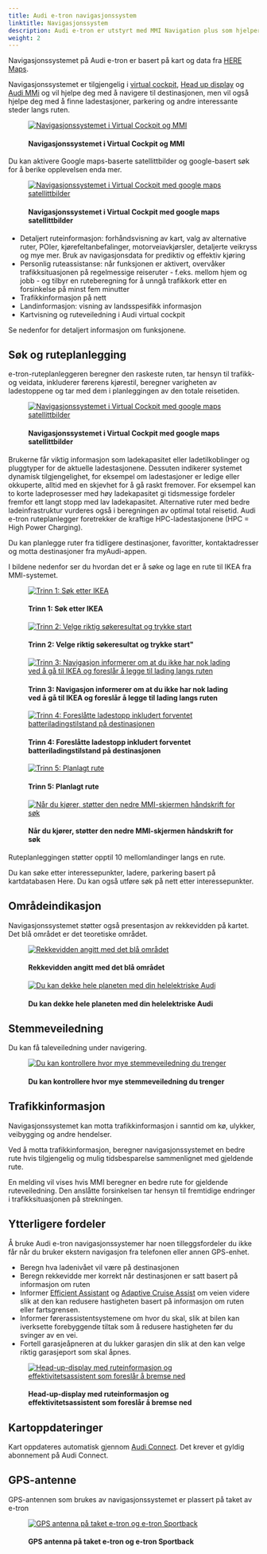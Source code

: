 ```yaml
---
title: Audi e-tron navigasjonssystem
linktitle: Navigasjonssystem
description: Audi e-tron er utstyrt med MMI Navigation plus som hjelper deg å komme frem til destinasjon.
weight: 2
---
```

<!-- markdownlint-disable MD033 -->
Navigasjonssystemet på Audi e-tron er basert på kart og data fra [HERE Maps](https://www.here.com/strategic-alliances/audi/IVIdemo).

Navigasjonssystemet er tilgjengelig i [virtual cockpit](../virtualcockpit/), [Head up display](../headupdisplay/) og [Audi MMi](../mmi/) og vil hjelpe deg med å navigere til destinasjonen, men vil også hjelpe deg med å finne ladestasjoner, parkering og andre interessante steder langs ruten.

<figure>
    <a href="https://media.electrichasgoneaudi.net/multimedia/models/e-tron/technology/uiandoperations/navigation/navigation.jpg">
        <img src="https://media.electrichasgoneaudi.net/multimedia/models/e-tron/technology/uiandoperations/navigation/navigations.jpg"
        alt="Navigasjonssystemet i Virtual Cockpit og MMI" title=Navigasjonssystemet i Virtual Cockpit og MMI">
    </a>
    <figcaption><h4>Navigasjonssystemet i Virtual Cockpit og MMI</h4></figcaption>
</figure>

Du kan aktivere Google maps-baserte satellittbilder og google-basert søk for å berike opplevelsen enda mer.

<figure>
    <a href="https://media.electrichasgoneaudi.net/multimedia/models/e-tron/technology/uiandoperations/navigation/navigation2.jpg">
        <img src="https://media.electrichasgoneaudi.net/multimedia/models/e-tron/technology/uiandoperations/navigation/navigation2s.jpg"
        alt="Navigasjonssystemet i Virtual Cockpit med google maps satellittbilder" title="Navigasjonssystemet i Virtual Cockpit med google maps satellittbilder">
    </a>
    <figcaption><h4>Navigasjonssystemet i Virtual Cockpit med google maps satellittbilder</h4></figcaption>
</figure>


- Detaljert ruteinformasjon: forhåndsvisning av kart, valg av alternative ruter, POIer, kjørefeltanbefalinger, motorveiavkjørsler, detaljerte veikryss og mye mer. Bruk av navigasjonsdata for prediktiv og effektiv kjøring
- Personlig ruteassistanse: når funksjonen er aktivert, overvåker trafikksituasjonen på regelmessige reiseruter - f.eks. mellom hjem og jobb - og tilbyr en ruteberegning for å unngå trafikkork etter en forsinkelse på minst fem minutter
- Trafikkinformasjon på nett
- Landinformasjon: visning av landsspesifikk informasjon
- Kartvisning og ruteveiledning i Audi virtual cockpit

Se nedenfor for detaljert informasjon om funksjonene.

## Søk og ruteplanlegging

e-tron-ruteplanleggeren beregner den raskeste ruten, tar hensyn til trafikk- og veidata, inkluderer førerens kjørestil, beregner varigheten av ladestoppene og tar med dem i planleggingen av den totale reisetiden.

<figure>
    <a href="https://media.electrichasgoneaudi.net/multimedia/models/e-tron/technology/uiandoperations/navigation/navigation.jpg">
        <img src="https://media.electrichasgoneaudi.net/multimedia/models/e-tron/technology/uiandoperations/navigation/navigations.jpg"
        alt="Navigasjonssystemet i Virtual Cockpit med google maps satellittbilder" title=Navigasjonssystemet i Virtual Cockpit med google maps satellittbilder">
    </a>
    <figcaption><h4>Navigasjonssystemet i Virtual Cockpit med google maps satellittbilder</h4></figcaption>
</figure>

Brukerne får viktig informasjon som ladekapasitet eller ladetilkoblinger og pluggtyper for de aktuelle ladestasjonene. Dessuten indikerer systemet dynamisk tilgjengelighet, for eksempel om ladestasjoner er ledige eller okkuperte, alltid med en skjevhet for å gå raskt fremover. For eksempel kan to korte ladeprosesser med høy ladekapasitet gi tidsmessige fordeler fremfor ett langt stopp med lav ladekapasitet. Alternative ruter med bedre ladeinfrastruktur vurderes også i beregningen av optimal total reisetid. Audi e-tron ruteplanlegger foretrekker de kraftige HPC-ladestasjonene (HPC = High Power Charging).

Du kan planlegge ruter fra tidligere destinasjoner, favoritter, kontaktadresser og motta destinasjoner fra myAudi-appen.

I bildene nedenfor ser du hvordan det er å søke og lage en rute til IKEA fra MMI-systemet.

<figure>
    <a href="https://media.electrichasgoneaudi.net/multimedia/models/e-tron/technology/uiandoperations/navigation/search1.jpg">
        <img src="https://media.electrichasgoneaudi.net/multimedia/models/e-tron/technology/uiandoperations/navigation/search1s.jpg"
        alt="Trinn 1: Søk etter IKEA" title="Trinn 1: Søk etter IKEA">
    </a>
    <figcaption><h4>Trinn 1: Søk etter IKEA</h4></figcaption>
</figure>

<figure>
    <a href="https://media.electrichasgoneaudi.net/multimedia/models/e-tron/technology/uiandoperations/navigation/search2.jpg">
        <img src="https://media.electrichasgoneaudi.net/multimedia/models/e-tron/technology/uiandoperations/navigation/search2s.jpg"
        alt="Trinn 2: Velge riktig søkeresultat og trykke start" title="Trinn 2: Velge riktig søkeresultat og trykke start">
    </a>
    <figcaption><h4>Trinn 2: Velge riktig søkeresultat og trykke start"</h4></figcaption>
</figure>

<figure>
    <a href="https://media.electrichasgoneaudi.net/multimedia/models/e-tron/technology/uiandoperations/navigation/search3.jpg">
        <img src="https://media.electrichasgoneaudi.net/multimedia/models/e-tron/technology/uiandoperations/navigation/search3s.jpg"
        alt="Trinn 3: Navigasjon informerer om at du ikke har nok lading ved å gå til IKEA og foreslår å legge til lading langs ruten" title="Trinn 3: Navigasjon informerer om at du ikke har nok lading ved å gå til IKEA og foreslår å legge til lading langs ruten">
    </a>
    <figcaption><h4>Trinn 3: Navigasjon informerer om at du ikke har nok lading ved å gå til IKEA og foreslår å legge til lading langs ruten</h4></figcaption>
</figure>

<figure>
    <a href="https://media.electrichasgoneaudi.net/multimedia/models/e-tron/technology/uiandoperations/navigation/search4.jpg">
        <img src="https://media.electrichasgoneaudi.net/multimedia/models/e-tron/technology/uiandoperations/navigation/search4s.jpg"
        alt="Trinn 4: Foreslåtte ladestopp inkludert forventet batteriladingstilstand på destinasjonen" title="Trinn 4: Foreslåtte ladestopp inkludert forventet batteriladingstilstand på destinasjonen">
    </a>
    <figcaption><h4>Trinn 4: Foreslåtte ladestopp inkludert forventet batteriladingstilstand på destinasjonen</h4></figcaption>
</figure>

<figure>
    <a href="https://media.electrichasgoneaudi.net/multimedia/models/e-tron/technology/uiandoperations/navigation/search5.jpg">
        <img src="https://media.electrichasgoneaudi.net/multimedia/models/e-tron/technology/uiandoperations/navigation/search5s.jpg"
        alt="Trinn 5: Planlagt rute" title="Trinn 5: Planlagt rute">
    </a>
    <figcaption><h4>Trinn 5: Planlagt rute</h4></figcaption>
</figure>

<figure>
    <a href="https://media.electrichasgoneaudi.net/multimedia/models/e-tron/technology/uiandoperations/navigation/search6.jpg">
        <img src="https://media.electrichasgoneaudi.net/multimedia/models/e-tron/technology/uiandoperations/navigation/search6s.jpg"
        alt="Når du kjører, støtter den nedre MMI-skjermen håndskrift for søk" title="Når du kjører, støtter den nedre MMI-skjermen håndskrift for søk">
    </a>
    <figcaption><h4>Når du kjører, støtter den nedre MMI-skjermen håndskrift for søk</h4></figcaption>
</figure>

Ruteplanleggingen støtter opptil 10 mellomlandinger langs en rute.

Du kan søke etter interessepunkter, ladere, parkering basert på kartdatabasen Here. Du kan også utføre søk på nett etter interessepunkter.

## Områdeindikasjon

Navigasjonssystemet støtter også presentasjon av rekkevidden på kartet. Det blå området er det teoretiske området.

<figure>
    <a href="https://media.electrichasgoneaudi.net/multimedia/models/e-tron/technology/uiandoperations/navigation/range.jpg">
        <img src="https://media.electrichasgoneaudi.net/multimedia/models/e-tron/technology/uiandoperations/navigation/ranges.jpg"
        alt="Rekkevidden angitt med det blå området" title="Rekkevidden angitt med det blå området">
    </a>
    <figcaption><h4>Rekkevidden angitt med det blå området</h4></figcaption>
</figure>

<figure>
    <a href="https://media.electrichasgoneaudi.net/multimedia/models/e-tron/technology/uiandoperations/navigation/planet.jpg">
        <img src="https://media.electrichasgoneaudi.net/multimedia/models/e-tron/technology/uiandoperations/navigation/planets.jpg"
        alt="Du kan dekke hele planeten med din helelektriske Audi" title="Du kan dekke hele planeten med din helelektriske Audi">
    </a>
    <figcaption><h4>Du kan dekke hele planeten med din helelektriske Audi</h4></figcaption>
</figure>

## Stemmeveiledning

Du kan få taleveiledning under navigering.

<figure>
    <a href="https://media.electrichasgoneaudi.net/multimedia/models/e-tron/technology/uiandoperations/navigation/voiceguidance.jpg">
        <img src="https://media.electrichasgoneaudi.net/multimedia/models/e-tron/technology/uiandoperations/navigation/voiceguidance.jpg"
        alt="Du kan kontrollere hvor mye stemmeveiledning du trenger" title="Du kan kontrollere hvor mye stemmeveiledning du trenger">
    </a>
    <figcaption><h4>Du kan kontrollere hvor mye stemmeveiledning du trenger</h4></figcaption>
</figure>


## Trafikkinformasjon

Navigasjonssystemet kan motta trafikkinformasjon i sanntid om kø, ulykker, veibygging og andre hendelser.

Ved å motta trafikkinformasjon, beregner navigasjonssystemet en bedre rute hvis tilgjengelig og mulig tidsbesparelse sammenlignet med gjeldende rute.

En melding vil vises hvis MMI beregner en bedre rute for gjeldende ruteveiledning. Den anslåtte forsinkelsen tar hensyn til fremtidige endringer i trafikksituasjonen på strekningen.

## Ytterligere fordeler

Å bruke Audi e-tron navigasjonssystemer har noen tilleggsfordeler du ikke får når du bruker ekstern navigasjon fra telefonen eller annen GPS-enhet.

- Beregn hva ladenivået vil være på destinasjonen
- Beregn rekkevidde mer korrekt når destinasjonen er satt basert på informasjon om ruten
- Informer [Efficient Assistant](/models/e-tron/technology/drivingassistance/predictiveefficiencyassist/) og [Adaptive Cruise Assist](/models/e-tron/technology/drivingassistance/adaptivecruiseassist/) om veien videre slik at den kan redusere hastigheten basert på informasjon om ruten eller fartsgrensen.
- Informer førerassistentsystemene om hvor du skal, slik at bilen kan iverksette forebyggende tiltak som å redusere hastigheten før du svinger av en vei.
- Fortell garasjeåpneren at du lukker garasjen din slik at den kan velge riktig garasjeport som skal åpnes.

<figure>
    <a href="https://media.electrichasgoneaudi.net/multimedia/models/e-tron/technology/uiandoperations/navigation/headup.jpg">
        <img src="https://media.electrichasgoneaudi.net/multimedia/models/e-tron/technology/uiandoperations/navigation/headups.jpg"
        alt="Head-up-display med ruteinformasjon og effektivitetsassistent som foreslår å bremse ned" title="Head-up-display med ruteinformasjon og effektivitetsassistent som foreslår å bremse ned">
    </a>
    <figcaption><h4>Head-up-display med ruteinformasjon og effektivitetsassistent som foreslår å bremse ned</h4></figcaption>
</figure>

## Kartoppdateringer

Kart oppdateres automatisk gjennom [Audi Connect](/technology/audiconnect/). Det krever et gyldig abonnement på Audi Connect.

## GPS-antenne

GPS-antennen som brukes av navigasjonssystemet er plassert på taket av e-tron

<figure>
    <a href="https://media.electrichasgoneaudi.net/multimedia/models/e-tron/technology/uiandoperations/navigation/antenna.jpg">
        <img src="https://media.electrichasgoneaudi.net/multimedia/models/e-tron/technology/uiandoperations/navigation/antennas.jpg"
        alt="GPS antenna på taket e-tron og e-tron Sportback" title="GPS antenna på taket e-tron og e-tron Sportback">
    </a>
    <figcaption><h4>GPS antenna på taket e-tron og e-tron Sportback</h4></figcaption>
</figure>
